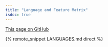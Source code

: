 ```yaml
---
title: "Language and Feature Matrix"
isdoc: true
---
```


[This page on GitHub](https://github.com/apache/thrift/blob/master/LANGUAGES.md)

{% remote_snippet LANGUAGES.md direct %}
